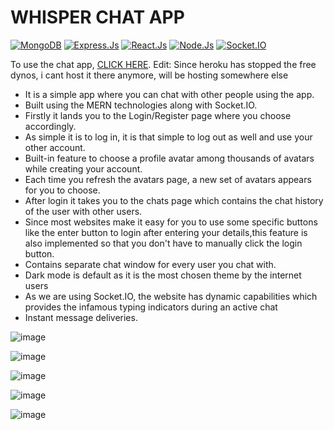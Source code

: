 # WHISPER CHAT APP

[![MongoDB](https://img.shields.io/badge/-MongoDB-green)](https://www.mongodb.com/)
[![Express.Js](https://img.shields.io/badge/-Express.Js-blue)](https://expressjs.com/)
[![React.Js](https://img.shields.io/badge/-React.Js-orange)](https://reactjs.org/)
[![Node.Js](https://img.shields.io/badge/-Node.Js-red)](https://nodejs.org/en/)
[![Socket.IO](https://img.shields.io/badge/-Socket.IO-brightgreen)](https://socket.io/)

To use the chat app, [CLICK HERE](https://whisper-chatapp.herokuapp.com/). Edit: Since heroku has stopped the free dynos, i cant host it there anymore, will be hosting somewhere else

- It is a simple app where you can chat with other people using the app.
- Built using the MERN technologies along with Socket.IO.
- Firstly it lands you to the Login/Register page where you choose accordingly.
- As simple it is to log in, it is that simple to log out as well and use your other account.
- Built-in feature to choose a profile avatar among thousands of avatars while creating your account.
- Each time you refresh the avatars page, a new set of avatars appears for you to choose.
- After login it takes you to the chats page which contains the chat history of the user with other users.
- Since most websites make it easy for you to use some specific buttons like the enter button to login after entering your details,this feature is also implemented so that you don't have to manually click the login button.
- Contains separate chat window for every user you chat with.
- Dark mode is default as it is the most chosen theme by the internet users
- As we are using Socket.IO, the website has dynamic capabilities which provides the infamous typing indicators during an active chat
- Instant message deliveries.

![image](https://user-images.githubusercontent.com/22547443/201997938-3119e385-ad72-4750-b765-feb973c4e51f.png)

![image](https://user-images.githubusercontent.com/22547443/208231632-f2bd2c7c-246e-4c79-9454-0401ede0cf6e.png)

![image](https://user-images.githubusercontent.com/22547443/208231638-0f52160a-4c3c-44a3-9aa8-f0d255e2b02d.png)

![image](https://user-images.githubusercontent.com/22547443/208231645-e9fa50bd-b6fa-4450-bbf2-f99302451a99.png)

![image](https://user-images.githubusercontent.com/22547443/201998061-e6aa2a86-bc3b-42f5-87c0-c89b657442b3.png)
